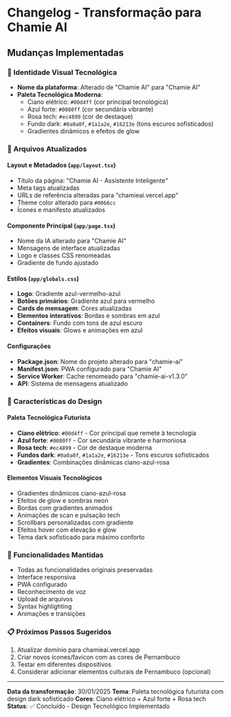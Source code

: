 # Changelog - Transformação para Chamie AI

## Mudanças Implementadas

### 🎨 Identidade Visual Tecnológica
- **Nome da plataforma**: Alterado de "Chamie AI" para "Chamie AI"
- **Paleta Tecnológica Moderna**:
  - Ciano elétrico: `#00d4ff` (cor principal tecnológica)
  - Azul forte: `#0080ff` (cor secundária vibrante)
  - Rosa tech: `#ec4899` (cor de destaque)
  - Fundo dark: `#0a0a0f`, `#1a1a2e`, `#16213e` (tons escuros sofisticados)
  - Gradientes dinâmicos e efeitos de glow

### 📱 Arquivos Atualizados

#### Layout e Metadados (`app/layout.tsx`)
- Título da página: "Chamie AI - Assistente Inteligente"
- Meta tags atualizadas
- URLs de referência alteradas para "chamieai.vercel.app"
- Theme color alterado para `#0066cc`
- Ícones e manifesto atualizados

#### Componente Principal (`app/page.tsx`)
- Nome da IA alterado para "Chamie AI"
- Mensagens de interface atualizadas
- Logo e classes CSS renomeadas
- Gradiente de fundo ajustado

#### Estilos (`app/globals.css`)
- **Logo**: Gradiente azul-vermelho-azul
- **Botões primários**: Gradiente azul para vermelho
- **Cards de mensagem**: Cores atualizadas
- **Elementos interativos**: Bordas e sombras em azul
- **Containers**: Fundo com tons de azul escuro
- **Efeitos visuais**: Glows e animações em azul

#### Configurações
- **Package.json**: Nome do projeto alterado para "chamie-ai"
- **Manifest.json**: PWA configurado para "Chamie AI"
- **Service Worker**: Cache renomeado para "chamie-ai-v1.3.0"
- **API**: Sistema de mensagens atualizado

### 🎯 Características do Design

#### Paleta Tecnológica Futurista
- **Ciano elétrico**: `#00d4ff` - Cor principal que remete à tecnologia
- **Azul forte**: `#0080ff` - Cor secundária vibrante e harmoniosa
- **Rosa tech**: `#ec4899` - Cor de destaque moderna
- **Fundos dark**: `#0a0a0f`, `#1a1a2e`, `#16213e` - Tons escuros sofisticados
- **Gradientes**: Combinações dinâmicas ciano-azul-rosa

#### Elementos Visuais Tecnológicos
- Gradientes dinâmicos ciano-azul-rosa
- Efeitos de glow e sombras neon
- Bordas com gradientes animados
- Animações de scan e pulsação tech
- Scrollbars personalizadas com gradiente
- Efeitos hover com elevação e glow
- Tema dark sofisticado para máximo conforto

### 🚀 Funcionalidades Mantidas
- Todas as funcionalidades originais preservadas
- Interface responsiva
- PWA configurado
- Reconhecimento de voz
- Upload de arquivos
- Syntax highlighting
- Animações e transições

### 📋 Próximos Passos Sugeridos
1. Atualizar domínio para chamieai.vercel.app
2. Criar novos ícones/favicon com as cores de Pernambuco
3. Testar em diferentes dispositivos
4. Considerar adicionar elementos culturais de Pernambuco (opcional)

---

**Data da transformação**: 30/01/2025 
**Tema**: Paleta tecnológica futurista com design dark sofisticado
**Cores**: Ciano elétrico + Azul forte + Rosa tech
**Status**: ✅ Concluído - Design Tecnológico Implementado